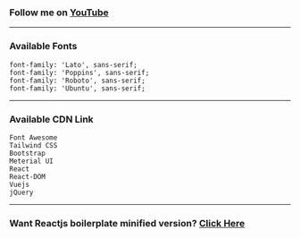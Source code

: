 ### Follow me on [YouTube](https://www.youtube.com/c/mdmarufsarker/videos)
___
### Available Fonts

    font-family: 'Lato', sans-serif;
    font-family: 'Poppins', sans-serif;
    font-family: 'Roboto', sans-serif;
    font-family: 'Ubuntu', sans-serif;
___
### Available CDN Link

    Font Awesome
    Tailwind CSS
    Bootstrap
    Meterial UI
    React
    React-DOM
    Vuejs
    jQuery
___
### Want Reactjs boilerplate minified version? [Click Here](https://github.com/mdmarufsarker/react-minified-version)
